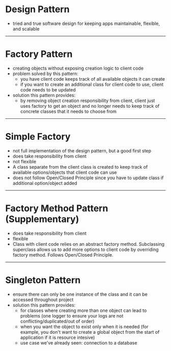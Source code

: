 # Design Pattern
- tried and true software design for keeping apps maintainable, flexible, and scalable

---

# Factory Pattern
- creating objects without exposing creation logic to client code
- problem solved by this pattern:
    - you have client code keeps track of all available objects it can create
    - if you want to create an additional class for client code to use, client code needs to be updated
- solution this pattern provides:
    - by removing object creation responsibility from client, client just uses factory to get an object and no longer needs to keep track of concrete classes that it needs to choose from
--- 

# Simple Factory
- not full implementation of the design pattern, but a good first step
- does take responsibility from client
- not flexible
- A class separate from the client class is created to keep track of available options/objects that client code can use
- does not follow Open/Closed Principle since you have to update class if additional option/object added

---

# Factory Method Pattern (Supplementary)
- does take responsibility from client
- flexible
- Class with client code relies on an abstract factory method. Subclassing superclass allows us to add more options to client code by overriding factory method. Follows Open/Closed Principle.

---

# Singleton Pattern
- ensure there can only be one instance of the class and it can be accessed throughout project
- solution this pattern provides:
    - for classes where creating more than one object can lead to problems (one logger to ensure your logs are not conflicting/duplicated/out of order)
    - when you want the object to exist only when it is needed (for example, you don't want to create a global object from the start of application if it is resource intesive)
    - use case we've already seen: connection to a database